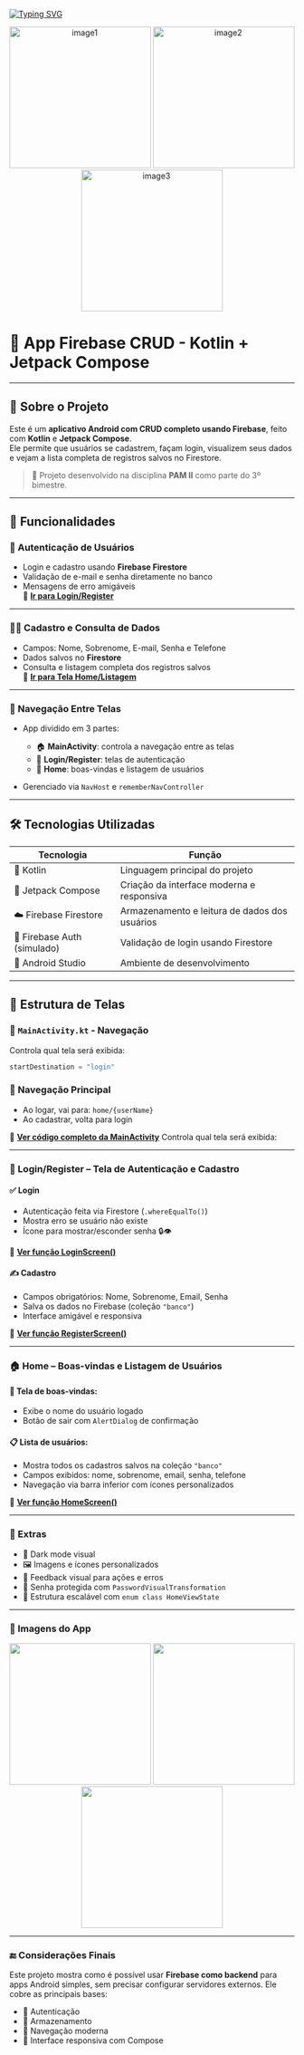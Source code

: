 [![Typing SVG](https://readme-typing-svg.herokuapp.com?color=1877F2&size=35&center=true&vCenter=true&width=1000&lines=App+Firebase+Crud;Aula+de+Pam+II)](https://git.io/typing-svg)

<p align="center">
  <img width="250" height="250" alt="image1" src="https://firebase.google.com/downloads/brand-guidelines/PNG/logo-logomark.png" />
  <img width="250" height="250" alt="image2" src="https://github.com/user-attachments/assets/6bebcdfa-5c77-4c17-8e5c-f8602354d9db" />
  <img width="250" height="250" alt="image3" src="https://github.com/user-attachments/assets/e74e4f57-01dd-4ca2-8141-327c9142ef1e" />
</p>

# 📱 App Firebase CRUD - Kotlin + Jetpack Compose


---

## 🚀 Sobre o Projeto

Este é um **aplicativo Android com CRUD completo usando Firebase**, feito com **Kotlin** e **Jetpack Compose**.  
Ele permite que usuários se cadastrem, façam login, visualizem seus dados e vejam a lista completa de registros salvos no Firestore.

> 🎯 Projeto desenvolvido na disciplina **PAM II** como parte do 3º bimestre.

---

## 📱 Funcionalidades

### 🔐 Autenticação de Usuários

* Login e cadastro usando **Firebase Firestore**
* Validação de e-mail e senha diretamente no banco
* Mensagens de erro amigáveis  
🔗 **[Ir para Login/Register](https://github.com/J0vana23/APP_FIREBASE_CRUD/blob/main/app/src/main/java/com/example/app_firebase_crud/pages/LoginRegister.kt)**

---

### 🧑‍💼 Cadastro e Consulta de Dados

* Campos: Nome, Sobrenome, E-mail, Senha e Telefone
* Dados salvos no **Firestore**
* Consulta e listagem completa dos registros salvos  
🔗 **[Ir para Tela Home/Listagem](https://github.com/J0vana23/APP_FIREBASE_CRUD/blob/main/app/src/main/java/com/example/app_firebase_crud/pages/Home.kt)**

---

### 📲 Navegação Entre Telas

* App dividido em 3 partes:

  * 🏠 **MainActivity**: controla a navegação entre as telas
  * 🔐 **Login/Register**: telas de autenticação
  * 📄 **Home**: boas-vindas e listagem de usuários
* Gerenciado via `NavHost` e `rememberNavController`

---

## 🛠️ Tecnologias Utilizadas

| Tecnologia                  | Função                                        |
| ---------------------------| ---------------------------------------------|
| 🔹 Kotlin                  | Linguagem principal do projeto                |
| 🎨 Jetpack Compose         | Criação da interface moderna e responsiva     |
| ☁️ Firebase Firestore      | Armazenamento e leitura de dados dos usuários |
| 🔐 Firebase Auth (simulado)| Validação de login usando Firestore           |
| 🧪 Android Studio          | Ambiente de desenvolvimento                   |

---

## 📁 Estrutura de Telas

### 🔹 `MainActivity.kt` - Navegação

Controla qual tela será exibida:

```kotlin
startDestination = "login"
````

### 🚦 Navegação Principal

- Ao logar, vai para: `home/{userName}`
- Ao cadastrar, volta para login  

🔗 **[Ver código completo da MainActivity](https://github.com/J0vana23/APP_FIREBASE_CRUD/blob/main/app/src/main/java/com/example/app_firebase_crud/MainActivity.kt)**
Controla qual tela será exibida:

---

### 🔐 Login/Register – Tela de Autenticação e Cadastro

#### ✅ Login

- Autenticação feita via Firestore (`.whereEqualTo()`)
- Mostra erro se usuário não existe
- Ícone para mostrar/esconder senha 🔒👁️  

🔗 **[Ver função LoginScreen()](https://github.com/J0vana23/APP_FIREBASE_CRUD/blob/main/app/src/main/java/com/example/app_firebase_crud/pages/LoginRegister.kt)**

#### ✍️ Cadastro

- Campos obrigatórios: Nome, Sobrenome, Email, Senha
- Salva os dados no Firebase (coleção `"banco"`)
- Interface amigável e responsiva  

🔗 **[Ver função RegisterScreen()](https://github.com/J0vana23/APP_FIREBASE_CRUD/blob/main/app/src/main/java/com/example/app_firebase_crud/pages/LoginRegister.kt)**

---

### 🏠 Home – Boas-vindas e Listagem de Usuários

#### 🎉 Tela de boas-vindas:

- Exibe o nome do usuário logado
- Botão de sair com `AlertDialog` de confirmação

#### 📋 Lista de usuários:

- Mostra todos os cadastros salvos na coleção `"banco"`
- Campos exibidos: nome, sobrenome, email, senha, telefone
- Navegação via barra inferior com ícones personalizados  

🔗 **[Ver função HomeScreen()](https://github.com/J0vana23/APP_FIREBASE_CRUD/blob/main/app/src/main/java/com/example/app_firebase_crud/pages/Home.kt)**

---

### 🧩 Extras

- 🌙 Dark mode visual
- 🖼️ Imagens e ícones personalizados
- 💬 Feedback visual para ações e erros
- 🔐 Senha protegida com `PasswordVisualTransformation`
- 🧪 Estrutura escalável com `enum class HomeViewState`

---

### 📸 Imagens do App

<p align="center">
  <img width="250" src="https://github.com/user-attachments/assets/6fd640ff-1a66-4702-a459-92b9ac7008dc" />
  <img width="250" src="https://github.com/user-attachments/assets/6bebcdfa-5c77-4c17-8e5c-f8602354d9db" />
  <img width="250" src="https://github.com/user-attachments/assets/e74e4f57-01dd-4ca2-8141-327c9142ef1e" />
</p>

---

### 🔚 Considerações Finais

Este projeto mostra como é possível usar **Firebase como backend** para apps Android simples, sem precisar configurar servidores externos. Ele cobre as principais bases:

- 🔐 Autenticação  
- 📁 Armazenamento  
- 🧭 Navegação moderna  
- 🎨 Interface responsiva com Compose


